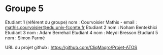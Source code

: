 # Groupe 5

Etudiant 1 (référent du groupe)   nom : Courvoisier Mathis   -   email : mathis.courvoisier@edu.univ-fcomte.fr
Etudiant 2 nom : Noham Bentekhici
Etudiant 3 nom : Adam Berrehail 
Etudiant 4 nom : Meydi Bresson
Etudiant 5 nom : Simon Parmé


URL du projet github : https://github.com/CliqMaqro/Projet-ATOS
